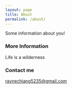 ```yaml
---
layout: page
title: About
permalink: /about/
---
```


Some information about you!

### More Information

Life is a wilderness

### Contact me

[raynechiang5235@gmail.com](Rayne:raynechiang5235@gmail.com)
